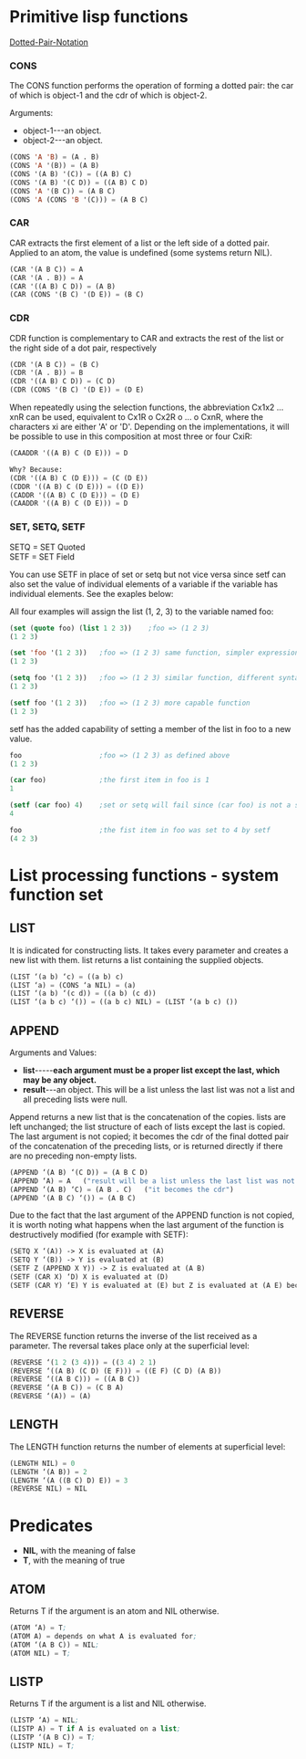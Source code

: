 # Primitive lisp functions
[Dotted-Pair-Notation](https://www.gnu.org/software/emacs/manual/html_node/elisp/Dotted-Pair-Notation.html)
### CONS
The CONS function performs the operation of forming a dotted pair: the car of which is object-1 and the cdr of which is object-2.

Arguments:
* object-1---an object.
* object-2---an object.

```lisp
(CONS 'A 'B) = (A . B)
(CONS 'A '(B)) = (A B)
(CONS '(A B) '(C)) = ((A B) C)
(CONS '(A B) '(C D)) = ((A B) C D)
(CONS 'A '(B C)) = (A B C)
(CONS 'A (CONS 'B '(C))) = (A B C)
```
### CAR
CAR extracts the first element of a list or the left side of a dotted pair. Applied to an atom, the value is undefined (some systems return NIL).

```lisp
(CAR '(A B C)) = A
(CAR '(A . B)) = A
(CAR '((A B) C D)) = (A B)
(CAR (CONS '(B C) '(D E)) = (B C)
```
### CDR
CDR function is complementary to CAR and extracts the rest of the list or the right side of a dot pair, respectively

```lisp
(CDR '(A B C)) = (B C)
(CDR '(A . B)) = B
(CDR '((A B) C D)) = (C D)
(CDR (CONS '(B C) '(D E)) = (D E)
```

When repeatedly using the selection functions, the abbreviation Cx1x2 ... xnR can be used, equivalent to Cx1R o Cx2R o ... o CxnR, where the characters xi are either 'A' or 'D'. Depending on the implementations, it will be possible to use in this composition at most three or four CxiR:
```lisp
(CAADDR '((A B) C (D E))) = D

Why? Because:
(CDR '((A B) C (D E))) = (C (D E))
(CDDR '((A B) C (D E))) = ((D E))
(CADDR '((A B) C (D E))) = (D E)
(CAADDR '((A B) C (D E))) = D
```
### SET, SETQ, SETF
SETQ = SET Quoted <br>
SETF = SET Field

You can use SETF in place of set or setq but not vice versa since setf can also set the value of individual elements of a variable if the variable has individual elements. See the exaples below:

All four examples will assign the list (1, 2, 3) to the variable named foo:
```lisp
(set (quote foo) (list 1 2 3))    ;foo => (1 2 3)
(1 2 3)

(set 'foo '(1 2 3))   ;foo => (1 2 3) same function, simpler expression
(1 2 3)

(setq foo '(1 2 3))   ;foo => (1 2 3) similar function, different syntax
(1 2 3)

(setf foo '(1 2 3))   ;foo => (1 2 3) more capable function
(1 2 3)
```
setf has the added capability of setting a member of the list in foo to a new value.
```lisp
foo                   ;foo => (1 2 3) as defined above
(1 2 3)

(car foo)             ;the first item in foo is 1
1

(setf (car foo) 4)    ;set or setq will fail since (car foo) is not a symbol
4

foo                   ;the fist item in foo was set to 4 by setf
(4 2 3)
```

# List processing functions - system function set 
## LIST
It is indicated for constructing lists. It takes every parameter and creates a new list with them. list returns a list containing the supplied objects.
```lisp
(LIST ‘(a b) ‘c) = ((a b) c)
(LIST ‘a) = (CONS ‘a NIL) = (a)
(LIST ‘(a b) ‘(c d)) = ((a b) (c d))
(LIST ‘(a b c) ‘()) = ((a b c) NIL) = (LIST ‘(a b c) ())
```

## APPEND
Arguments and Values:
* **list**-----**each argument must be a proper list except the last, which may be any object.**
* **result**---an object. This will be a list unless the last list was not a list and all preceding lists were null.

Append returns a new list that is the concatenation of the copies. lists are left unchanged; the list structure of each of lists except the last is copied. The last argument is not copied; it becomes the cdr of the final dotted pair of the concatenation of the preceding lists, or is returned directly if there are no preceding non-empty lists.

```lisp
(APPEND ‘(A B) ‘(C D)) = (A B C D)
(APPEND ‘A) = A   ("result will be a list unless the last list was not a list and all preceding lists were null")
(APPEND ‘(A B) ‘C) = (A B . C)   ("it becomes the cdr")
(APPEND ‘(A B C) ‘()) = (A B C)
```

Due to the fact that the last argument of the APPEND function is not copied, it is worth noting what happens when the last argument of the function is destructively modified (for example with SETF):
```lisp
(SETQ X ‘(A)) -> X is evaluated at (A)
(SETQ Y ‘(B)) -> Y is evaluated at (B)
(SETF Z (APPEND X Y)) -> Z is evaluated at (A B)
(SETF (CAR X) ‘D) X is evaluated at (D)
(SETF (CAR Y) ‘E) Y is evaluated at (E) but Z is evaluated at (A E) because Y was not copied!!!!(it's the last argument)
```

## REVERSE
The REVERSE function returns the inverse of the list received as a parameter. The reversal takes place only at the superficial level:
```lisp
(REVERSE ‘(1 2 (3 4))) = ((3 4) 2 1)
(REVERSE ‘((A B) (C D) (E F))) = ((E F) (C D) (A B))
(REVERSE ‘((A B C))) = ((A B C))
(REVERSE ‘(A B C)) = (C B A)
(REVERSE ‘(A)) = (A)
```

## LENGTH
The LENGTH function returns the number of elements at superficial level:
```lisp
(LENGTH NIL) = 0
(LENGTH ‘(A B)) = 2
(LENGTH ‘(A ((B C) D) E)) = 3
(REVERSE NIL) = NIL
```

# Predicates
* **NIL**, with the meaning of false
* **T**, with the meaning of true

## ATOM
Returns T if the argument is an atom and NIL otherwise.
```lisp
(ATOM ‘A) = T;
(ATOM A) = depends on what A is evaluated for;
(ATOM ‘(A B C)) = NIL;
(ATOM NIL) = T;
```

## LISTP
Returns T if the argument is a list and NIL otherwise.
```lisp
(LISTP ‘A) = NIL;
(LISTP A) = T if A is evaluated on a list;
(LISTP ‘(A B C)) = T;
(LISTP NIL) = T;
```
